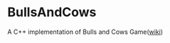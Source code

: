 # BullsAndCows

A C++ implementation of Bulls and Cows Game([wiki](https://en.wikipedia.org/wiki/Bulls_and_Cows))
